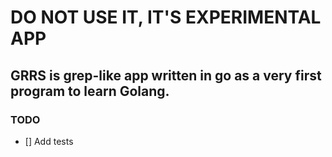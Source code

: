 # DO NOT USE IT, IT'S EXPERIMENTAL APP
## GRRS is grep-like app written in go as a very first program to learn Golang.

### TODO
- [] Add tests
